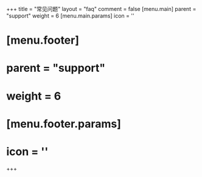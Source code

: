 +++
title = "常见问题"
layout = "faq"
comment = false
[menu.main]
  parent = "support"
  weight = 6
  [menu.main.params]
    icon = '<i class="fas fa-question-circle fa-fw text-info"></i>'
# [menu.footer]
#   parent = "support"
#   weight = 6
#   [menu.footer.params]
#     icon = '<i class="fas fa-fw fa-question-circle"></i>'
+++

